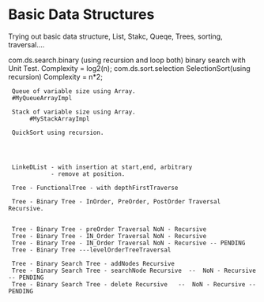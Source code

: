 # Basic Data Structures
Trying out basic data structure, List, Stakc, Queqe, Trees, sorting, traversal....

com.ds.search.binary (using recursion and loop both)
    binary search with Unit Test.  Complexity = log2(n);
com.ds.sort.selection
    SelectionSort(using recursion)
            Complexity = n*2;




     




     
     Queue of variable size using Array.
     #MyQueueArrayImpl
     
     Stack of variable size using Array.
          #MyStackArrayImpl
     
     QuickSort using recursion.




     LinkeDList - with insertion at start,end, arbitrary
                - remove at position.

     Tree - FunctionalTree - with depthFirstTraverse

     Tree - Binary Tree - InOrder, PreOrder, PostOrder Traversal Recursive.


     Tree - Binary Tree - preOrder Traversal NoN - Recursive
     Tree - Binary Tree - IN_Order Traversal NoN - Recursive
     Tree - Binary Tree - IN_Order Traversal NoN - Recursive -- PENDING
     Tree - Binary Tree ---levelOrderTreeTraversal

     Tree - Binary Search Tree - addNodes Recursive
     Tree - Binary Search Tree - searchNode Recursive  --  NoN - Recursive -- PENDING
     Tree - Binary Search Tree - delete Recursive   --  NoN - Recursive -- PENDING 
	 

